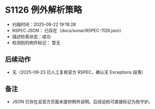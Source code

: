 ﻿# S1126 例外解析策略

- 扫描时间：2025-09-22 19:18:28
- RSPEC JSON：
已存在（docs/sonar/RSPEC-1126.json）
- 描述检索状态：成功
- 检测到的例外标记：
暂无

## 后续动作
- 无（2025-09-23 已人工复核官方 RSPEC，确认无 Exceptions 段落）

## 备注
- JSON 已存在且官方页面未提供例外说明，后续巡检可直接标记为免守护。
